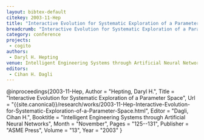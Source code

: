 ```yaml
---
layout: bibtex-default
citekey: 2003-11-Hep
title: "Interactive Evolution for Systematic Exploration of a Parameter Space (2003)"
breadcrumb: "Interactive Evolution for Systematic Exploration of a Parameter Space (2003)"
category: conference
projects:
 - cogito
authors:
 - Daryl H. Hepting
venue: Intelligent Engineering Systems through Artificial Neural Networks
editors:
 - Cihan H. Dagli
---
```

@inproceedings{2003-11-Hep,
	Author =  "Hepting, Daryl H.",
	Title =  "Interactive Evolution for Systematic Exploration of a Parameter Space",
	Url = \"{{site.canonical}}/research/works/2003-11-Hep-Interactive-Evolution-for-Systematic-Exploration-of-a-Parameter-Space.html\",
	Editor =  "Dagli, Cihan H.",
	Booktitle =  "Intelligent Engineering Systems through Artificial Neural Networks",
	Month =  "November",
	Pages =  "125--131",
	Publisher =  "ASME Press",
	Volume =  "13",
	Year =  "2003"
}
